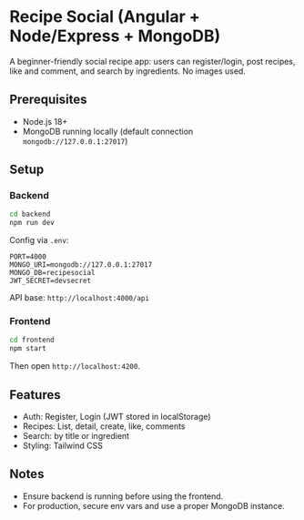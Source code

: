 # Recipe Social (Angular + Node/Express + MongoDB)

A beginner-friendly social recipe app: users can register/login, post recipes, like and comment, and search by ingredients. No images used.

## Prerequisites
- Node.js 18+
- MongoDB running locally (default connection `mongodb://127.0.0.1:27017`)

## Setup

### Backend
```bash
cd backend
npm run dev
```
Config via `.env`:
```
PORT=4000
MONGO_URI=mongodb://127.0.0.1:27017
MONGO_DB=recipesocial
JWT_SECRET=devsecret
```
API base: `http://localhost:4000/api`

### Frontend
```bash
cd frontend
npm start
```
Then open `http://localhost:4200`.

## Features
- Auth: Register, Login (JWT stored in localStorage)
- Recipes: List, detail, create, like, comments
- Search: by title or ingredient
- Styling: Tailwind CSS

## Notes
- Ensure backend is running before using the frontend.
- For production, secure env vars and use a proper MongoDB instance.